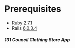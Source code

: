 # Prerequisites
  - Ruby [2.7.1](https://www.ruby-lang.org/en/)
  - Rails [6.0.3.4](https://rubyonrails.org/)


##### 131 Council Clothing Store App
  

